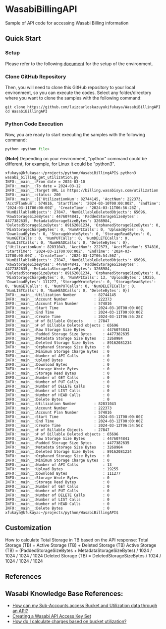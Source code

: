 # WasabiBillingAPI
Sample of API code for accessing Wasabi Billing information

## Quick Start
### Setup
Please refer to the following [document](https://github.com/luizcarloskazuyukifukaya/s3pythonsamples/blob/main/README.md) for the setup of the environment.

### Clone GitHub Repository
Then, you will need to clone this GitHub repository to your local environment, so you can execute the codes.
 Select any folder/directory where you want to clone the samples with the following command:
 
```
git clone https://github.com/luizcarloskazuyukifukaya/WasabiBillingAPI
cd WasabiBillingAPI
```
### Python Code Execution
Now, you are ready to start executing the samples with the following command:
```Python
python <python file>
```
**(Note)** Depending on your environment, "python" command could be different, for example, for Linux it could be "python3".
```example
xfukaya@kfukaya:~/projects/python/WasabiBillingAPI$ python3 wasabi_billing_get_utilization.py
INFO:__main__:From date = 2024-03-10
INFO:__main__:To date = 2024-03-12
INFO:__main__:Target URL is https://billing.wasabisys.com/utilization
INFO:__main__:status: 200
INFO:__main__:[{'UtilizationNum': 82744145, 'AcctNum': 222373, 'AcctPlanNum': 574816, 'StartTime': '2024-03-10T00:00:00Z', 'EndTime': '2024-03-11T00:00:00Z', 'CreateTime': '2024-03-11T06:56:28Z', 'NumBillableObjects': 27847, 'NumBillableDeletedObjects': 65696, 'RawStorageSizeBytes': 4476074841, 'PaddedStorageSizeBytes': 4477382635, 'MetadataStorageSizeBytes': 3268984, 'DeletedStorageSizeBytes': 89162081234, 'OrphanedStorageSizeBytes': 0, 'MinStorageChargeBytes': 0, 'NumAPICalls': 0, 'UploadBytes': 0, 'DownloadBytes': 0, 'StorageWroteBytes': 0, 'StorageReadBytes': 0, 'NumGETCalls': 0, 'NumPUTCalls': 0, 'NumDELETECalls': 0, 'NumLISTCalls': 0, 'NumHEADCalls': 0, 'DeleteBytes': 0}, {'UtilizationNum': 82831043, 'AcctNum': 222373, 'AcctPlanNum': 574816, 'StartTime': '2024-03-11T00:00:00Z', 'EndTime': '2024-03-12T00:00:00Z', 'CreateTime': '2024-03-12T06:54:56Z', 'NumBillableObjects': 27847, 'NumBillableDeletedObjects': 65696, 'RawStorageSizeBytes': 4476074841, 'PaddedStorageSizeBytes': 4477382635, 'MetadataStorageSizeBytes': 3268984, 'DeletedStorageSizeBytes': 89162081234, 'OrphanedStorageSizeBytes': 0, 'MinStorageChargeBytes': 0, 'NumAPICalls': 13, 'UploadBytes': 19255, 'DownloadBytes': 111277, 'StorageWroteBytes': 0, 'StorageReadBytes': 0, 'NumGETCalls': 0, 'NumPUTCalls': 0, 'NumDELETECalls': 0, 'NumLISTCalls': 0, 'NumHEADCalls': 0, 'DeleteBytes': 0}]
INFO:__main__:Utilization Number        : 82744145
INFO:__main__:Account Number            : 222373
INFO:__main__:Account Plan Number       : 574816
INFO:__main__:Start Time                : 2024-03-10T00:00:00Z
INFO:__main__:End Time                  : 2024-03-11T00:00:00Z
INFO:__main__:Create Time               : 2024-03-11T06:56:28Z
INFO:__main__:# of Billable Objects     : 27847
INFO:__main__:# of Billable Deleted objects : 65696
INFO:__main__:Raw Storage Size Bytes        : 4476074841
INFO:__main__:Padded Storage Size Bytes     : 4477382635
INFO:__main__:Metadata Storage Size Bytes   : 3268984
INFO:__main__:Deleted Storage Size Bytes    : 89162081234
INFO:__main__:Orphaned Storage Size Bytes   : 0
INFO:__main__:Minimum Storage Charge Bytes  : 0
INFO:__main__:Number of API Calls           : 0
INFO:__main__:Upload Bytes                  : 0
INFO:__main__:Download Bytes                : 0
INFO:__main__:Storage Wrote Bytes           : 0
INFO:__main__:Storage Read Bytes            : 0
INFO:__main__:Number of GET Calls           : 0
INFO:__main__:Number of PUT Calls           : 0
INFO:__main__:Number of DELETE Calls        : 0
INFO:__main__:Number of LIST Calls          : 0
INFO:__main__:Number of HEAD Calls          : 0
INFO:__main__:Delete Bytes                  : 0
INFO:__main__:Utilization Number        : 82831043
INFO:__main__:Account Number            : 222373
INFO:__main__:Account Plan Number       : 574816
INFO:__main__:Start Time                : 2024-03-11T00:00:00Z
INFO:__main__:End Time                  : 2024-03-12T00:00:00Z
INFO:__main__:Create Time               : 2024-03-12T06:54:56Z
INFO:__main__:# of Billable Objects     : 27847
INFO:__main__:# of Billable Deleted objects : 65696
INFO:__main__:Raw Storage Size Bytes        : 4476074841
INFO:__main__:Padded Storage Size Bytes     : 4477382635
INFO:__main__:Metadata Storage Size Bytes   : 3268984
INFO:__main__:Deleted Storage Size Bytes    : 89162081234
INFO:__main__:Orphaned Storage Size Bytes   : 0
INFO:__main__:Minimum Storage Charge Bytes  : 0
INFO:__main__:Number of API Calls           : 13
INFO:__main__:Upload Bytes                  : 19255
INFO:__main__:Download Bytes                : 111277
INFO:__main__:Storage Wrote Bytes           : 0
INFO:__main__:Storage Read Bytes            : 0
INFO:__main__:Number of GET Calls           : 0
INFO:__main__:Number of PUT Calls           : 0
INFO:__main__:Number of DELETE Calls        : 0
INFO:__main__:Number of LIST Calls          : 0
INFO:__main__:Number of HEAD Calls          : 0
INFO:__main__:Delete Bytes                  : 0
xfukaya@kfukaya:~/projects/python/WasabiBillingAPI$
```
## Customization
How to calculate Total Storage in TB based on the API response:
Total Storage (TB) = Active Storage (TB) + Deleted Storage (TB)
Active Storage (TB) = (PaddedStorageSizeBytes + MetadataStorageSizeBytes) / 1024 / 1024 / 1024 / 1024
Deleted Storage (TB) = DeletedStorageSizeBytes / 1024 / 1024 / 1024 / 1024

## References
## Wasabi Knowledge Base References:
- [How can my Sub-Accounts access Bucket and Utilization data through an API?](https://knowledgebase.wasabi.com/hc/en-us/articles/6890797591323-How-can-my-Sub-Accounts-access-Bucket-and-Utilization-data-through-an-API)
- [Creating a Wasabi API Access Key Set](https://knowledgebase.wasabi.com/hc/en-us/articles/360019677192-Creating-a-Wasabi-API-Access-Key-Set)
- [How do I calculate charges based on bucket utilization?](https://knowledgebase.wasabi.com/hc/en-us/articles/360042869892-How-do-I-calculate-charges-based-on-bucket-utilization)
